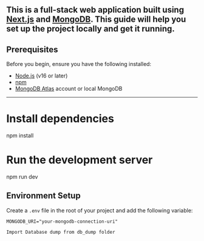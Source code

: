 This is a full-stack web application built using [Next.js](https://nextjs.org/) and [MongoDB](https://www.mongodb.com/). This guide will help you set up the project locally and get it running.
---
## Prerequisites
Before you begin, ensure you have the following installed:
- [Node.js](https://nodejs.org/) (v16 or later)
- [npm](https://www.npmjs.com/)
- [MongoDB Atlas](https://www.mongodb.com/cloud/atlas) account or local MongoDB
---

# Install dependencies
npm install

# Run the development server
npm run dev


## Environment Setup
Create a `.env` file in the root of your project and add the following variable:
```env
MONGODB_URI="your-mongodb-connection-uri"

Import Database dump from db_dump folder